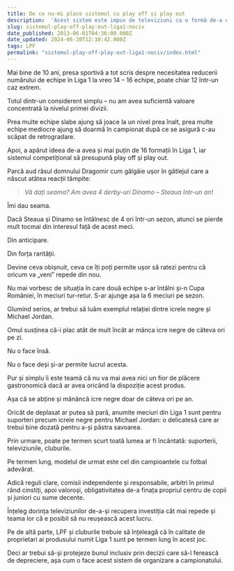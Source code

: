 ```yaml
---
title: De ce nu-mi place sistemul cu play off și play out
description:  'Acest sistem este impus de televiziuni ca o formă de-a exploata maxim produsul Liga 1 fără interes față de consecințele pe termen mediu ale acestei idei.'
slug: sistemul-play-off-play-out-liga1-nociv
date_published: 2013-06-01T04:36:00.000Z
date_updated: 2024-06-30T12:10:42.000Z
tags: LPF
permalink: "sistemul-play-off-play-out-liga1-nociv/index.html"
---
```


Mai bine de  10 ani, presa sportivă a tot scris despre necesitatea reducerii numărului de echipe în Liga 1 la vreo 14 – 16 echipe, poate chiar 12 într-un caz extrem.

Totul dintr-un considerent simplu – nu am avea suficientă valoare concentrată la nivelul primei divizii.

Prea multe echipe slabe ajung să joace la un nivel prea înalt, prea multe echipe mediocre ajung să doarmă în campionat după ce se asigură c-au scăpat de retrogradare.

Apoi, a apărut ideea de-a avea și mai puțin de 16 formații în Liga 1, iar sistemul competițional să presupună play off și play out.

Parcă aud râsul domnului Dragomir cum gâlgâie ușor în gâtlejul care a născut atâtea reacții tâmpite:

> *Vă dați seama? Am avea 4 derby-uri Dinamo – Steaua într-un an!*

Îmi dau seama.

Dacă Steaua și Dinamo se întâlnesc de 4 ori într-un sezon, atunci se pierde mult tocmai din interesul față de acest meci.

Din anticipare.

Din forța rarității.

Devine ceva obișnuit, ceva ce îți poți permite ușor să ratezi pentru că oricum va „veni” repede din nou.

Nu mai vorbesc de situația în care două echipe s-ar întâlni și-n Cupa României, în meciuri tur-retur. S-ar ajunge așa la 6 meciuri pe sezon.

Glumind serios, ar trebui să luăm exemplul relației dintre icrele negre și Michael Jordan.

Omul susținea că-i plac atât de mult încât ar mânca icre negre de câteva ori pe zi.

Nu o face însă.

Nu o face deși și-ar permite lucrul acesta.

Pur și simplu  îi este teamă că nu va mai avea nici un fior de plăcere gastronomică dacă ar avea oricând la dispoziție acest produs.

Așa că se abține și mănâncă icre negre doar de câteva ori pe an.

Oricât de deplasat ar putea să pară, anumite meciuri din Liga 1 sunt pentru suporteri precum icrele negre pentru Michael Jordan: o delicatesă care ar trebui bine dozată pentru a-și păstra savoarea.

Prin urmare, poate pe termen scurt toată lumea ar fi încântată: suporterii, televiziunile, cluburile.

Pe termen lung, modelul de urmat este cel din campioantele cu fotbal adevărat.

Adică reguli clare, comisii independente și responsabile, arbitri în primul rând cinstiți, apoi valoroși, obligativitatea de-a finața propriul centru de copii și juniori cu sume decente.

Înțeleg dorința televiziunilor de-a-și recupera investiția cât mai repede și teama lor că e posibil să nu reușească acest lucru.

Pe de altă parte, LPF și cluburile trebuie să înțeleagă că în calitate de proprietari ai produsului numit Liga 1 sunt pe termen lung în acest joc.

Deci ar trebui să-și protejeze bunul inclusiv prin decizii care să-l ferească de depreciere, așa cum o face acest sistem de organizare a campionatului.
